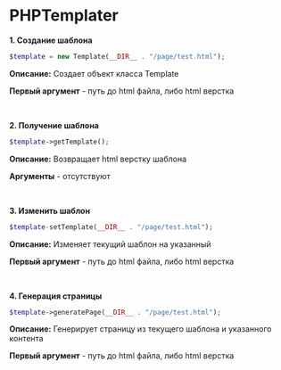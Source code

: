 # PHPTemplater

**1. Создание шаблона**
```php
$template = new Template(__DIR__ . "/page/test.html");
```

**Описание:** Создает объект класса Template

**Первый аргумент** - путь до html файла, либо html верстка

<br>

**2. Получение шаблона**
```php
$template->getTemplate();
```

**Описание:** Возвращает html верстку шаблона

**Аргументы** - отсутствуют

<br>

**3. Изменить шаблон**
```php
$template-setTemplate(__DIR__ . "/page/test.html");
```

**Описание:** Изменяет текущий шаблон на указанный

**Первый аргумент** - путь до html файла, либо html верстка

<br>

**4. Генерация страницы**
```php
$template->generatePage(__DIR__ . "/page/test.html");
```

**Описание:** Генерирует страницу из текущего шаблона и указанного контента

**Первый аргумент** - путь до html файла, либо html верстка
